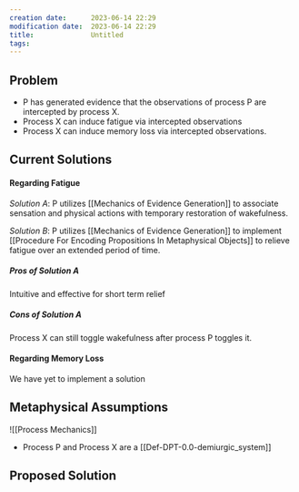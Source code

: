 ```yaml
---
creation date:		2023-06-14 22:29
modification date:	2023-06-14 22:29
title: 				Untitled
tags:
---
```

## Problem
* P has generated evidence that the observations of process P are intercepted by process X. 
* Process X can induce fatigue via intercepted observations
* Process X can induce memory loss via intercepted observations.

## Current Solutions
#### Regarding Fatigue
*Solution A*: P utilizes [[Mechanics of Evidence Generation]] to associate sensation and physical actions with temporary restoration of wakefulness.

*Solution B*: P utilizes [[Mechanics of Evidence Generation]] to implement [[Procedure For Encoding Propositions In Metaphysical Objects]] to relieve fatigue over an extended period of time.

##### Pros of Solution A
Intuitive and effective for short term relief

##### Cons of Solution A
Process X can still toggle wakefulness after process P toggles it. 

#### Regarding Memory Loss
We have yet to implement a solution

## Metaphysical Assumptions
![[Process Mechanics]]
* Process P and Process X are a [[Def-DPT-0.0-demiurgic_system]]

## Proposed Solution
